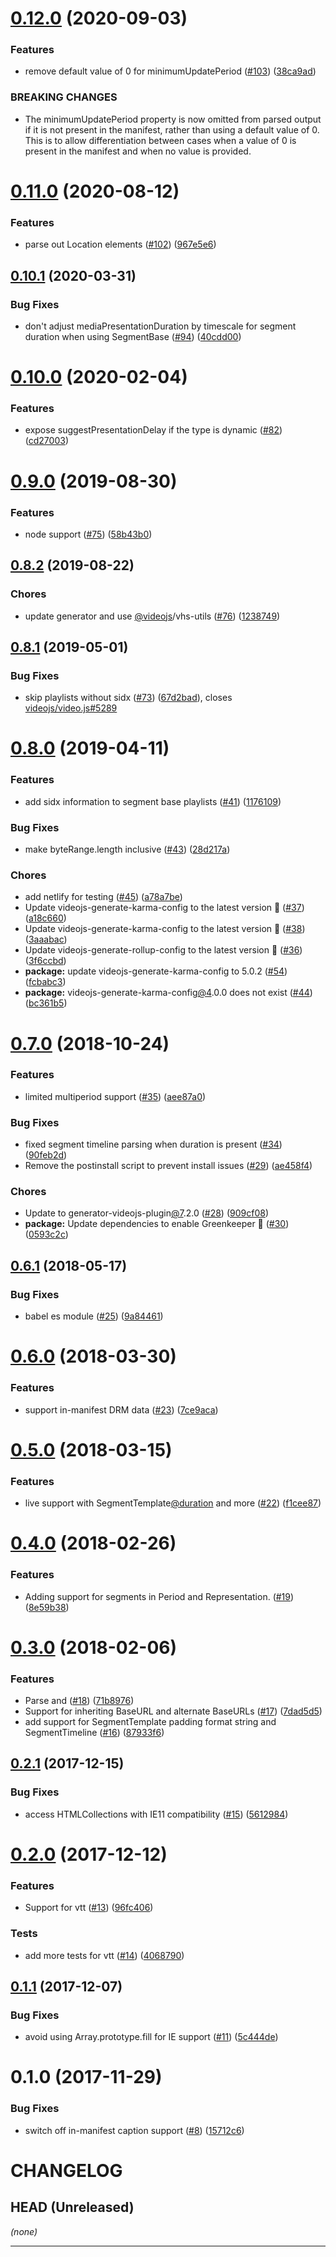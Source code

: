 <a name="0.12.0"></a>
# [0.12.0](https://github.com/videojs/mpd-parser/compare/v0.11.0...v0.12.0) (2020-09-03)

### Features

* remove default value of 0 for minimumUpdatePeriod ([#103](https://github.com/videojs/mpd-parser/issues/103)) ([38ca9ad](https://github.com/videojs/mpd-parser/commit/38ca9ad))


### BREAKING CHANGES

* The minimumUpdatePeriod property is now omitted from parsed output if it is not present in the manifest, rather than using a default value of 0. This is to allow differentiation between cases when a value of 0 is present in the manifest and when no value is provided.

<a name="0.11.0"></a>
# [0.11.0](https://github.com/videojs/mpd-parser/compare/v0.10.1...v0.11.0) (2020-08-12)

### Features

* parse out Location elements ([#102](https://github.com/videojs/mpd-parser/issues/102)) ([967e5e6](https://github.com/videojs/mpd-parser/commit/967e5e6))

<a name="0.10.1"></a>
## [0.10.1](https://github.com/videojs/mpd-parser/compare/v0.10.0...v0.10.1) (2020-03-31)

### Bug Fixes

* don't adjust mediaPresentationDuration by timescale for segment duration when using SegmentBase ([#94](https://github.com/videojs/mpd-parser/issues/94)) ([40cdd00](https://github.com/videojs/mpd-parser/commit/40cdd00))

<a name="0.10.0"></a>
# [0.10.0](https://github.com/videojs/mpd-parser/compare/v0.9.0...v0.10.0) (2020-02-04)

### Features

* expose suggestPresentationDelay if the type is dynamic ([#82](https://github.com/videojs/mpd-parser/issues/82)) ([cd27003](https://github.com/videojs/mpd-parser/commit/cd27003))

<a name="0.9.0"></a>
# [0.9.0](https://github.com/videojs/mpd-parser/compare/v0.8.2...v0.9.0) (2019-08-30)

### Features

* node support ([#75](https://github.com/videojs/mpd-parser/issues/75)) ([58b43b0](https://github.com/videojs/mpd-parser/commit/58b43b0))

<a name="0.8.2"></a>
## [0.8.2](https://github.com/videojs/mpd-parser/compare/v0.8.1...v0.8.2) (2019-08-22)

### Chores

* update generator and use [@videojs](https://github.com/videojs)/vhs-utils ([#76](https://github.com/videojs/mpd-parser/issues/76)) ([1238749](https://github.com/videojs/mpd-parser/commit/1238749))

<a name="0.8.1"></a>
## [0.8.1](https://github.com/videojs/mpd-parser/compare/v0.8.0...v0.8.1) (2019-05-01)

### Bug Fixes

* skip playlists without sidx ([#73](https://github.com/videojs/mpd-parser/issues/73)) ([67d2bad](https://github.com/videojs/mpd-parser/commit/67d2bad)), closes [videojs/video.js#5289](https://github.com/videojs/video.js/issues/5289)

<a name="0.8.0"></a>
# [0.8.0](https://github.com/videojs/mpd-parser/compare/v0.7.0...v0.8.0) (2019-04-11)

### Features

* add sidx information to segment base playlists ([#41](https://github.com/videojs/mpd-parser/issues/41)) ([1176109](https://github.com/videojs/mpd-parser/commit/1176109))

### Bug Fixes

* make byteRange.length inclusive ([#43](https://github.com/videojs/mpd-parser/issues/43)) ([28d217a](https://github.com/videojs/mpd-parser/commit/28d217a))

### Chores

* add netlify for testing ([#45](https://github.com/videojs/mpd-parser/issues/45)) ([a78a7be](https://github.com/videojs/mpd-parser/commit/a78a7be))
* Update videojs-generate-karma-config to the latest version 🚀 ([#37](https://github.com/videojs/mpd-parser/issues/37)) ([a18c660](https://github.com/videojs/mpd-parser/commit/a18c660))
* Update videojs-generate-karma-config to the latest version 🚀 ([#38](https://github.com/videojs/mpd-parser/issues/38)) ([3aaabac](https://github.com/videojs/mpd-parser/commit/3aaabac))
* Update videojs-generate-rollup-config to the latest version 🚀 ([#36](https://github.com/videojs/mpd-parser/issues/36)) ([3f6ccbd](https://github.com/videojs/mpd-parser/commit/3f6ccbd))
* **package:** update videojs-generate-karma-config to 5.0.2 ([#54](https://github.com/videojs/mpd-parser/issues/54)) ([fcbabc3](https://github.com/videojs/mpd-parser/commit/fcbabc3))
* **package:** videojs-generate-karma-config[@4](https://github.com/4).0.0 does not exist ([#44](https://github.com/videojs/mpd-parser/issues/44)) ([bc361b5](https://github.com/videojs/mpd-parser/commit/bc361b5))

<a name="0.7.0"></a>
# [0.7.0](https://github.com/videojs/mpd-parser/compare/v0.6.1...v0.7.0) (2018-10-24)

### Features

* limited multiperiod support ([#35](https://github.com/videojs/mpd-parser/issues/35)) ([aee87a0](https://github.com/videojs/mpd-parser/commit/aee87a0))

### Bug Fixes

* fixed segment timeline parsing when duration is present ([#34](https://github.com/videojs/mpd-parser/issues/34)) ([90feb2d](https://github.com/videojs/mpd-parser/commit/90feb2d))
* Remove the postinstall script to prevent install issues ([#29](https://github.com/videojs/mpd-parser/issues/29)) ([ae458f4](https://github.com/videojs/mpd-parser/commit/ae458f4))

### Chores

* Update to generator-videojs-plugin[@7](https://github.com/7).2.0 ([#28](https://github.com/videojs/mpd-parser/issues/28)) ([909cf08](https://github.com/videojs/mpd-parser/commit/909cf08))
* **package:** Update dependencies to enable Greenkeeper 🌴 ([#30](https://github.com/videojs/mpd-parser/issues/30)) ([0593c2c](https://github.com/videojs/mpd-parser/commit/0593c2c))

<a name="0.6.1"></a>
## [0.6.1](https://github.com/videojs/mpd-parser/compare/v0.6.0...v0.6.1) (2018-05-17)

### Bug Fixes

* babel es module ([#25](https://github.com/videojs/mpd-parser/issues/25)) ([9a84461](https://github.com/videojs/mpd-parser/commit/9a84461))

<a name="0.6.0"></a>
# [0.6.0](https://github.com/videojs/mpd-parser/compare/v0.5.0...v0.6.0) (2018-03-30)

### Features

* support in-manifest DRM data ([#23](https://github.com/videojs/mpd-parser/issues/23)) ([7ce9aca](https://github.com/videojs/mpd-parser/commit/7ce9aca))

<a name="0.5.0"></a>
# [0.5.0](https://github.com/videojs/mpd-parser/compare/v0.4.0...v0.5.0) (2018-03-15)

### Features

* live support with SegmentTemplate[@duration](https://github.com/duration) and more ([#22](https://github.com/videojs/mpd-parser/issues/22)) ([f1cee87](https://github.com/videojs/mpd-parser/commit/f1cee87))

<a name="0.4.0"></a>
# [0.4.0](https://github.com/videojs/mpd-parser/compare/v0.3.0...v0.4.0) (2018-02-26)

### Features

* Adding support for segments in Period and Representation. ([#19](https://github.com/videojs/mpd-parser/issues/19)) ([8e59b38](https://github.com/videojs/mpd-parser/commit/8e59b38))

<a name="0.3.0"></a>
# [0.3.0](https://github.com/videojs/mpd-parser/compare/v0.2.1...v0.3.0) (2018-02-06)

### Features

* Parse <SegmentList> and <SegmentBase> ([#18](https://github.com/videojs/mpd-parser/issues/18)) ([71b8976](https://github.com/videojs/mpd-parser/commit/71b8976))
* Support for inheriting BaseURL and alternate BaseURLs ([#17](https://github.com/videojs/mpd-parser/issues/17)) ([7dad5d5](https://github.com/videojs/mpd-parser/commit/7dad5d5))
* add support for SegmentTemplate padding format string and SegmentTimeline ([#16](https://github.com/videojs/mpd-parser/issues/16)) ([87933f6](https://github.com/videojs/mpd-parser/commit/87933f6))

<a name="0.2.1"></a>
## [0.2.1](https://github.com/videojs/mpd-parser/compare/v0.2.0...v0.2.1) (2017-12-15)

### Bug Fixes

* access HTMLCollections with IE11 compatibility ([#15](https://github.com/videojs/mpd-parser/issues/15)) ([5612984](https://github.com/videojs/mpd-parser/commit/5612984))

<a name="0.2.0"></a>
# [0.2.0](https://github.com/videojs/mpd-parser/compare/v0.1.1...v0.2.0) (2017-12-12)

### Features

* Support for vtt ([#13](https://github.com/videojs/mpd-parser/issues/13)) ([96fc406](https://github.com/videojs/mpd-parser/commit/96fc406))

### Tests

* add more tests for vtt ([#14](https://github.com/videojs/mpd-parser/issues/14)) ([4068790](https://github.com/videojs/mpd-parser/commit/4068790))

<a name="0.1.1"></a>
## [0.1.1](https://github.com/videojs/mpd-parser/compare/v0.1.0...v0.1.1) (2017-12-07)

### Bug Fixes

* avoid using Array.prototype.fill for IE support ([#11](https://github.com/videojs/mpd-parser/issues/11)) ([5c444de](https://github.com/videojs/mpd-parser/commit/5c444de))

<a name="0.1.0"></a>
# 0.1.0 (2017-11-29)

### Bug Fixes

* switch off in-manifest caption support ([#8](https://github.com/videojs/mpd-parser/issues/8)) ([15712c6](https://github.com/videojs/mpd-parser/commit/15712c6))

CHANGELOG
=========

## HEAD (Unreleased)
_(none)_

--------------------

